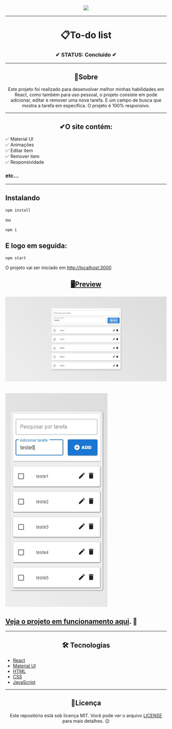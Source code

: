 <div align="center">
  <img width="200" src="https://cdn-icons-png.flaticon.com/512/4472/4472515.png">
</div>

---

<h1 align="center">📋To-do list</h1>
<h3 align="center">✔ STATUS: Concluído ✔</h3>

---

<h2 align="center">📖Sobre</h2>

<p align="center">Este projeto foi realizado para desenvolver melhor minhas habilidades em React, como também para uso pessoal, o projeto consiste em pode adicionar, editar e remover uma nova tarefa. E um campo de busca que mostra a tarefa em específica. O projeto é 100% responsivo.</p>

---

<h2 align="center">✔O site contém:</h2>

✅ Material UI<br>
✅ Animações<br>
✅ Editar item<br>
✅ Remover item<br>
✅ Responsividade<br>
### etc...
---

<h2>Instalando</h2>

```
npm install
```
ou
```
npm i
```

<h2>E logo em seguida:</h2>

```
npm start
```

<p>O projeto vai ser iniciado em <a target="_blank" href='http://localhost:3000'>http://localhost:3000</p>

<h2 align="center">🖥Preview</h2>

<img src="readme_imgs/todo.JPG" alt="Previw desktop"></img>
<br>
<br>
<br>
<img src="readme_imgs/todo mobile.JPG" alt="Previw mobile"></img>

<h2> Veja o projeto em funcionamento <a target="_blank" href="https://to-do-list-react-projeto.netlify.app/">aqui</a>. 🧐</h2>

---

<h2 align="center">🛠 Tecnologias</h2>

- [React](https://pt-br.reactjs.org/)
- [Material UI](https://mui.com/pt/)
- [HTML](https://html.com/)
- [CSS](https://developer.mozilla.org/pt-BR/docs/Web/CSS)
- [JavaScript](https://www.javascript.com/)

---

<h2 align="center">📝Licença</h2>

<p align="center">
   Este repositório está sob licença MIT. Você pode ver o arquivo <a href="https://github.com/gabriell-c/To-do-list/blob/main/License"> LICENSE</a>
   para mais detalhes. 😉
</p>
